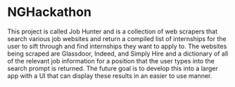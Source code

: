 # NGHackathon

This project is called Job Hunter and is a collection of web scrapers that search various job websites and return a compiled list of internships for the user to sift through and find internships they want to apply to. The websites being scraped are Glassdoor, Indeed, and Simply Hire and a dictionary of all of the relevant job information for a position that the user types into the search prompt is returned. The future goal is to develop this into a larger app with a UI that can display these results in an easier to use manner.
